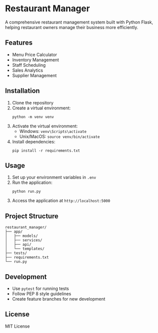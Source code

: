 # Restaurant Manager

A comprehensive restaurant management system built with Python Flask, helping restaurant owners manage their business more efficiently.

## Features

- Menu Price Calculator
- Inventory Management
- Staff Scheduling
- Sales Analytics
- Supplier Management

## Installation

1. Clone the repository
2. Create a virtual environment:
   ```
   python -m venv venv
   ```
3. Activate the virtual environment:
   - Windows: `venv\Scripts\activate`
   - Unix/MacOS: `source venv/bin/activate`
4. Install dependencies:
   ```
   pip install -r requirements.txt
   ```

## Usage

1. Set up your environment variables in `.env`
2. Run the application:
   ```
   python run.py
   ```
3. Access the application at `http://localhost:5000`

## Project Structure

```
restaurant_manager/
├── app/
│   ├── models/
│   ├── services/
│   ├── api/
│   └── templates/
├── tests/
├── requirements.txt
└── run.py
```

## Development

- Use `pytest` for running tests
- Follow PEP 8 style guidelines
- Create feature branches for new development

## License

MIT License

